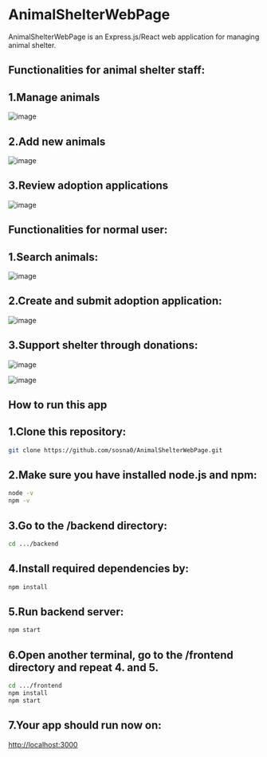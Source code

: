 # AnimalShelterWebPage

AnimalShelterWebPage is an Express.js/React web application for managing animal shelter.

## Functionalities for animal shelter staff:

## 1.Manage animals

![image](https://github.com/user-attachments/assets/d3c7c178-b64f-4be2-a8eb-4d4d21600ef9)

## 2.Add new animals

![image](https://github.com/user-attachments/assets/e29b80a0-8021-4975-b523-dae0aa942abc)

## 3.Review adoption applications

![image](https://github.com/user-attachments/assets/7161c8b7-5c5d-4e4a-9e56-0a2395857f41)


## Functionalities for normal user:

## 1.Search animals:

![image](https://github.com/user-attachments/assets/faed2f52-8000-404f-b903-b8504594d387)

## 2.Create and submit adoption application:

![image](https://github.com/user-attachments/assets/d124fc25-5633-4d32-a111-2e3d2ced7d98)

## 3.Support shelter through donations:

![image](https://github.com/user-attachments/assets/fb1b29b2-d697-4e3e-8e6b-bff1a2fec947)

![image](https://github.com/user-attachments/assets/63520c93-173e-46c3-b6a8-4e4e6c99fd01)

## How to run this app

## 1.Clone this repository:

```bash
git clone https://github.com/sosna0/AnimalShelterWebPage.git
```

## 2.Make sure you have installed node.js and npm:

```bash
node -v
npm -v
```

## 3.Go to the /backend directory:

```bash
cd .../backend
```

## 4.Install required dependencies by:

```bash
npm install
```

## 5.Run backend server:

```bash
npm start
```

## 6.Open another terminal, go to the /frontend directory and repeat 4. and 5.

```bash
cd .../frontend
npm install
npm start
```

## 7.Your app should run now on:

[http://localhost:3000](http://localhost:3000)
